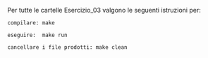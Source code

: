 Per tutte le cartelle Esercizio_03 valgono le seguenti istruzioni per:

	compilare: make

	eseguire:  make run

	cancellare i file prodotti: make clean
	
